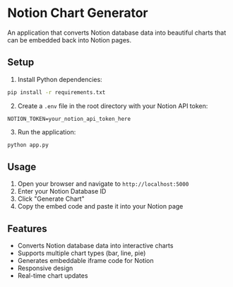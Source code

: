 # Notion Chart Generator

An application that converts Notion database data into beautiful charts that can be embedded back into Notion pages.

## Setup

1. Install Python dependencies:
```bash
pip install -r requirements.txt
```

2. Create a `.env` file in the root directory with your Notion API token:
```
NOTION_TOKEN=your_notion_api_token_here
```

3. Run the application:
```bash
python app.py
```

## Usage

1. Open your browser and navigate to `http://localhost:5000`
2. Enter your Notion Database ID
3. Click "Generate Chart"
4. Copy the embed code and paste it into your Notion page

## Features

- Converts Notion database data into interactive charts
- Supports multiple chart types (bar, line, pie)
- Generates embeddable iframe code for Notion
- Responsive design
- Real-time chart updates
